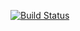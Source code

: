 [![Build Status](https://dev.azure.com/tharikriswanm1191999/Test%20for%20pipelines/_apis/build/status%2FTharik-s-org-for-azdevops.Azrepo-Github?branchName=master)](https://dev.azure.com/tharikriswanm1191999/Test%20for%20pipelines/_build/latest?definitionId=8&branchName=master)

